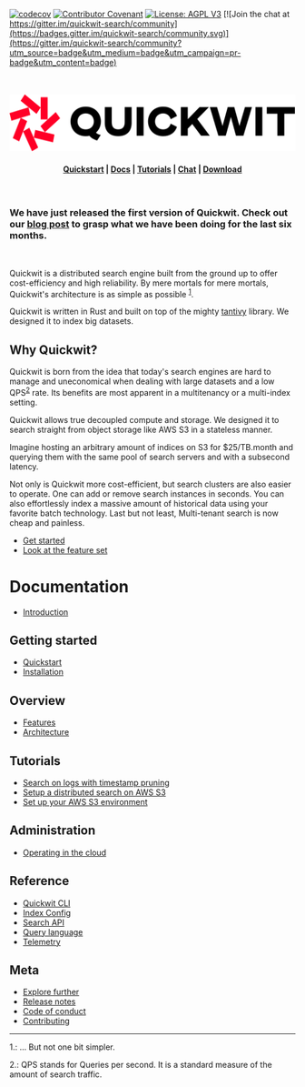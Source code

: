 [![codecov](https://codecov.io/gh/quickwit-inc/quickwit/branch/main/graph/badge.svg?token=06SRGAV5SS)](https://codecov.io/gh/quickwit-inc/quickwit) [![Contributor Covenant](https://img.shields.io/badge/Contributor%20Covenant-2.0-4baaaa.svg)](CODE_OF_CONDUCT.md) [![License: AGPL V3](https://img.shields.io/badge/license-AGPL%20V3-blue)](LICENCE.md)
[![Join the chat at https://gitter.im/quickwit-search/community](https://badges.gitter.im/quickwit-search/community.svg)](https://gitter.im/quickwit-search/community?utm_source=badge&utm_medium=badge&utm_campaign=pr-badge&utm_content=badge)
<br/>
<br/>
<br/>
<p align="center">
  <img src="docs/assets/images/logo_horizontal.svg" alt="Quickwit" height="100">
</p>
<h4 align="center">
  <a href="https://quickwit.io/docs/getting-started/quickstart">Quickstart</a> |
  <a href="https://quickwit.io/docs/">Docs</a> |
  <a href="https://quickwit.io/blog">Tutorials</a> |
  <a href="https://gitter.im/quickwit-search/community">Chat</a> |
  <a href="https://quickwit.io/docs/getting-started/installation">Download</a>
</h4>
<br/>

### We have just released the first version of Quickwit. Check out our [blog post](https://quickwit.io/blog/quickwit-first-release/) to grasp what we have been doing for the last six months.

<br/>

Quickwit is a distributed search engine built from the ground up to offer cost-efficiency and high reliability. By mere mortals for mere mortals, Quickwit's architecture is as simple as possible <sup>[1](#footnote1)</sup>.

Quickwit is written in Rust and built on top of the mighty [tantivy](https://github.com/tantivy-search/tantivy) library. We designed it to index big datasets.

## Why Quickwit?

Quickwit is born from the idea that today's search engines are hard to manage and uneconomical when dealing with large datasets and a low QPS<sup>[2](#footnote2)</sup> rate. Its benefits are most apparent in a multitenancy or a multi-index setting.

Quickwit allows true decoupled compute and storage.
We designed it to search straight from object storage like AWS S3 in a stateless manner.

Imagine hosting an arbitrary amount of indices on S3 for $25/TB.month and querying them with the same pool of search servers and with a subsecond latency.

Not only is Quickwit more cost-efficient, but search clusters are also easier to operate. One can add or remove search instances in seconds. You can also effortlessly index a massive amount of historical data using your favorite batch technology. Last but not least, Multi-tenant search is now cheap and painless.


- [Get started](https://quickwit.io/docs/getting-started/quickstart)
- [Look at the feature set](https://quickwit.io/docs/overview/features)


# Documentation
- [Introduction](https://quickwit.io/docs/)

## Getting started
- [Quickstart](https://quickwit.io/docs/getting-started/quickstart)
- [Installation](https://quickwit.io/docs/getting-started/installation)

## Overview
- [Features](https://quickwit.io/docs/overview/features)
- [Architecture](https://quickwit.io/docs/overview/architecture)

## Tutorials
- [Search on logs with timestamp pruning](https://quickwit.io/docs/tutorials/tutorial-hdfs-logs)
- [Setup a distributed search on AWS S3](https://quickwit.io/docs/tutorials/tutorial-hdfs-logs-distributed-search-aws-s3)
- [Set up your AWS S3 environment](https://quickwit.io/docs/tutorials/configure-aws-env)

## Administration
- [Operating in the cloud](https://quickwit.io/docs/administration/cloud-env)

## Reference
- [Quickwit CLI](https://quickwit.io/docs/reference/cli)
- [Index Config](https://quickwit.io/docs/reference/index-config)
- [Search API](https://quickwit.io/docs/reference/search-api)
- [Query language](https://quickwit.io/docs/reference/query-language)
- [Telemetry](https://quickwit.io/docs/reference/telemetry)

## Meta
- [Explore further](https://quickwit.io/docs/meta/explore-further)
- [Release notes](https://quickwit.io/docs/meta/release-notes)
- [Code of conduct](CODE_OF_CONDUCT.md)
- [Contributing](CONTRIBUTING.md)



---
<a name="footnote1">1.</a>: ... But not one bit simpler.

<a name="footnote2">2.</a>: QPS stands for Queries per second. It is a standard measure of the amount of search traffic.
